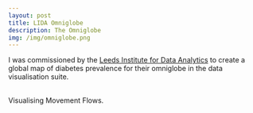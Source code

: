 ```yaml
---
layout: post
title: LIDA Omniglobe
description: The Omniglobe
img: /img/omniglobe.png
---
```

I was commissioned by the <a href="http://lida.leeds.ac.uk/">Leeds Institute for Data Analytics</a> to create a global map of diabetes prevalence for their omniglobe in the data visualisation suite.

<div class="img_row">
	<img class="col one" src="{{ site.baseurl }}/img/omniglobe.png" alt="" title=""/>
	<img class="col two" src="{{ site.baseurl }}/img/Global - Adult Diabetes Prevalence (LIDA).png" alt="" title=""/>
</div>
<div class="col three caption">
	Visualising Movement Flows.
</div>